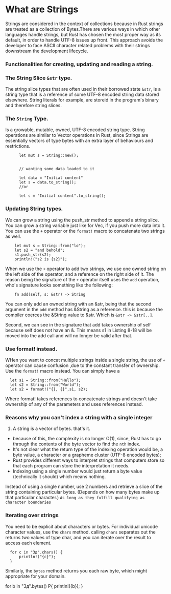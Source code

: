 # What are Strings

Strings are considered in the context of collections because in Rust strings are treated as a collection of Bytes.There are various ways in which
other languages handle strings, but Rust has chosen the most proper way as its default, in order to handle UTF-8 issues up front. This approach avoids
the developer to face ASCII character related problems with their strings downstream the development lifecycle.


### Functionalities for creating, updating and reading a string.

### The String Slice `&str` type.
The string slice types that are often used in their borrowed state `&str`, is a string type that is a reference of some UTF-8 encoded string data
stored elsewhere. String literals for example, are storeid in the program's binary and therefore string slices.

### The `String` Type.
Is a growable, mutable, owned, UTF-8 encoded string type. String operations are similar to Vector<T> operations in Rust, since Strings are essentially
vectors of type bytes with an extra layer of behaviours and restrictions.

```
      let mut s = String::new();


      // wanting some data loaded to it

      let data = "Initial content"
      let s = data.to_string();
      //or

      let s = "Initial content".to_string();
```

### Updating String types.

We can grow a string using the push_str method to append a string slice. You can grow a string variable just like for Vec<T>, if you push
more data into it. You can use the `+` operator or the `format!` macro to concatenate two strings as well.

```
    let mut s = String::from("lo");
    let s2 = "and behold";
    s1.push_str(s2);
    println!("s2 is {s2}");

```

When we use the `+` operator to add two strings, we use one owned string on the left side of the operator, and a reference on the right side of it.
The reason being the signature of the `+` operator itself uses the `add` operation, who's signature looks something like the following:

```
    fn add(self, s: &str) -> String
```

You can only add an owned string with an &str, being that the second argument in the `add` method has &String as a reference. this is because the compiler
coerces the &String value to &str. Which is `&str -> &str[..]`.

Second, we can see in the signature that add takes ownership of self because self does not have an &.
This means s1 in Listing 8-18 will be moved into the add call and will no longer be valid after that.


### Use format! instead.

WHen you want to concat multiple strings inside a single string, the use of `+` operator can cause confusion ,due to the constant transfer of ownership.
Use the `format!` macro instead. You can simply have a

```
  let s1 = String::from("Hello");
  let s2 = String::from("World");
  let s2 = format!("{}, {}",s1, s2);

  ```

  Where format! takes references to concatenate strings and doesn't take ownership of any of the parameters and uses references instead.


### Reasons why you can't index a string with a single integer

1. A string is a vector of bytes. that's it.
  - because of this, the complexity is no longer O(1), since, Rust has to go through the contents of the byte vector to find the `nth` index.
  - It's not clear what the return type of the indexing operation would be, a byte value, a character or a grapheme cluster (UTF-8 encoded bytes);
  - Rust provides different ways to interpret strings that computers store so that each program can store the interpretation it needs.
  - Indexing using a single number would just return a byte value (technically it should) which means nothing.

Instead of using a single number, use 2 numbers and retrieve a slice of the string containing particular bytes. (Depends on how many bytes make up that particular character.)
`As long as they fulfill qualifying as character boundaries`


### Iterating over strings

You need to be explicit about characters or bytes.
For individual unicode character values, use the `chars` method. calling `chars` separates out the returns two values of type char, and you can iterate
over the result to access each element.


```
  for c in "Зд".chars() {
      println!("{c}");
  }

  ```

Similarly, the `bytes` method returns you each raw byte, which might appropriate for your domain.

for b in "Зд".bytes() P{
    println!({b});
}
